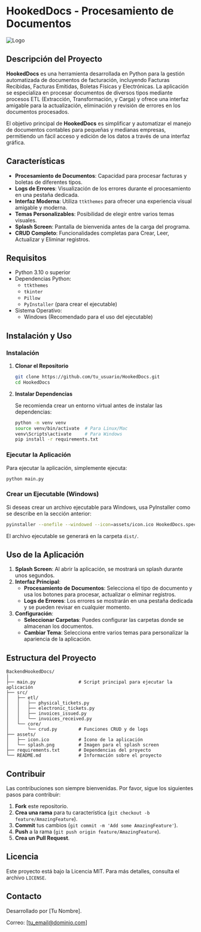 # HookedDocs - Procesamiento de Documentos

![Logo](assets/icon.png)  <!-- Si tienes un logo, puedes colocarlo aquí -->

## Descripción del Proyecto

**HookedDocs** es una herramienta desarrollada en Python para la gestión automatizada de documentos de facturación, incluyendo Facturas Recibidas, Facturas Emitidas, Boletas Físicas y Electrónicas. La aplicación se especializa en procesar documentos de diversos tipos mediante procesos ETL (Extracción, Transformación, y Carga) y ofrece una interfaz amigable para la actualización, eliminación y revisión de errores en los documentos procesados.

El objetivo principal de **HookedDocs** es simplificar y automatizar el manejo de documentos contables para pequeñas y medianas empresas, permitiendo un fácil acceso y edición de los datos a través de una interfaz gráfica.

## Características

- **Procesamiento de Documentos**: Capacidad para procesar facturas y boletas de diferentes tipos.
- **Logs de Errores**: Visualización de los errores durante el procesamiento en una pestaña dedicada.
- **Interfaz Moderna**: Utiliza `ttkthemes` para ofrecer una experiencia visual amigable y moderna.
- **Temas Personalizables**: Posibilidad de elegir entre varios temas visuales.
- **Splash Screen**: Pantalla de bienvenida antes de la carga del programa.
- **CRUD Completo**: Funcionalidades completas para Crear, Leer, Actualizar y Eliminar registros.

## Requisitos

- Python 3.10 o superior
- Dependencias Python:
  - `ttkthemes`
  - `tkinter`
  - `Pillow`
  - `PyInstaller` (para crear el ejecutable)
- Sistema Operativo:
  - Windows (Recomendado para el uso del ejecutable)

## Instalación y Uso

### Instalación

1. **Clonar el Repositorio**

   ```bash
   git clone https://github.com/tu_usuario/HookedDocs.git
   cd HookedDocs
   ```

2. **Instalar Dependencias**

   Se recomienda crear un entorno virtual antes de instalar las dependencias:

   ```bash
   python -m venv venv
   source venv/bin/activate  # Para Linux/Mac
   venv\Scripts\activate     # Para Windows
   pip install -r requirements.txt
   ```

### Ejecutar la Aplicación

Para ejecutar la aplicación, simplemente ejecuta:

```bash
python main.py
```

### Crear un Ejecutable (Windows)

Si deseas crear un archivo ejecutable para Windows, usa PyInstaller como se describe en la sección anterior:

```bash
pyinstaller --onefile --windowed --icon=assets/icon.ico HookedDocs.spec
```

El archivo ejecutable se generará en la carpeta `dist/`.

## Uso de la Aplicación

1. **Splash Screen**: Al abrir la aplicación, se mostrará un splash durante unos segundos.
2. **Interfaz Principal**:
   - **Procesamiento de Documentos**: Selecciona el tipo de documento y usa los botones para procesar, actualizar o eliminar registros.
   - **Logs de Errores**: Los errores se mostrarán en una pestaña dedicada y se pueden revisar en cualquier momento.
3. **Configuración**:
   - **Seleccionar Carpetas**: Puedes configurar las carpetas donde se almacenan los documentos.
   - **Cambiar Tema**: Selecciona entre varios temas para personalizar la apariencia de la aplicación.

## Estructura del Proyecto

```
BackendHookedDocs/
│
├── main.py                # Script principal para ejecutar la aplicación
├── src/
│   ├── etl/
│   │   ├── physical_tickets.py
│   │   ├── electronic_tickets.py
│   │   ├── invoices_issued.py
│   │   └── invoices_received.py
│   └── core/
│       └── crud.py        # Funciones CRUD y de logs
├── assets/
│   ├── icon.ico           # Ícono de la aplicación
│   └── splash.png         # Imagen para el splash screen
├── requirements.txt       # Dependencias del proyecto
└── README.md              # Información sobre el proyecto
```

## Contribuir

Las contribuciones son siempre bienvenidas. Por favor, sigue los siguientes pasos para contribuir:

1. **Fork** este repositorio.
2. **Crea una rama** para tu característica (`git checkout -b feature/AmazingFeature`).
3. **Commit** tus cambios (`git commit -m 'Add some AmazingFeature'`).
4. **Push** a la rama (`git push origin feature/AmazingFeature`).
5. **Crea un Pull Request**.

## Licencia

Este proyecto está bajo la Licencia MIT. Para más detalles, consulta el archivo `LICENSE`.

## Contacto

Desarrollado por [Tu Nombre].

Correo: [tu_email@dominio.com]
